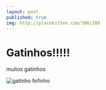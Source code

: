 ```yaml
---
layout: post
published: true
img: http://placekitten.com/300/200
---
```


# Gatinhos!!!!!

muitos gatinhos

![gatinho fofinho](http://placekitten.com/200/300)